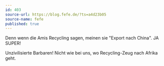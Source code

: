 ```yaml
---
id: 403
source-url: https://blog.fefe.de/?ts=a4d23b05
source-name: fefe
published: true
---
```

<p>Denn wenn die Amis Recycling sagen, meinen sie "Export nach China". JA SUPER!</p>
<p>Unzivilisierte Barbaren! Nicht wie bei uns, wo Recycling-Zeug nach Afrika geht.</p>
